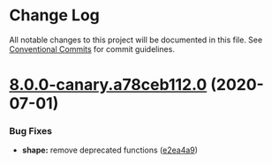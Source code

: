 # Change Log

All notable changes to this project will be documented in this file.
See [Conventional Commits](https://conventionalcommits.org) for commit guidelines.

# [8.0.0-canary.a78ceb112.0](https://github.com/material-components/material-components-web/compare/v7.0.0...v8.0.0-canary.a78ceb112.0) (2020-07-01)


### Bug Fixes

* **shape:** remove deprecated functions ([e2ea4a9](https://github.com/material-components/material-components-web/commit/e2ea4a99e1930ac4981f22a2b919bdbd31e75a95))
